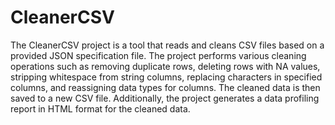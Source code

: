 # CleanerCSV

The CleanerCSV project is a tool that reads and cleans CSV files based on a provided JSON specification file. The project performs various cleaning operations such as removing duplicate rows, deleting rows with NA values, stripping whitespace from string columns, replacing characters in specified columns, and reassigning data types for columns. The cleaned data is then saved to a new CSV file. Additionally, the project generates a data profiling report in HTML format for the cleaned data.
